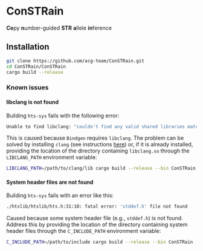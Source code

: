# ConSTRain
**Co**py **n**umber-guided **STR** **a**llele **in**ference


## Installation

```bash
git clone https://github.com/acg-team/ConSTRain.git
cd ConSTRain/ConSTRain
cargo build --release
```

### Known issues
#### libclang is not found
Building `hts-sys` fails with the following error: 
```bash
Unable to find libclang: "couldn't find any valid shared libraries matching: ['libclang.so', 'libclang-*.so', 'libclang.so.*' 'libclang-*.so.*'], set the LIBCLANG_PATH environment variable to a path where one of these files can be found (invalid: [])"
```

This is caused because `Bindgen` requires `libclang`. The problem can be solved by installing `clang` (see instructions [here](https://rust-lang.github.io/rust-bindgen/requirements.html)) or, if it is already installed, providing the location of the directory containing `libclang.so` through the `LIBCLANG_PATH` environment variable:
```bash
LIBCLANG_PATH=/path/to/clang/lib cargo build --release --bin ConSTRain
```

#### System header files are not found
Building `hts-sys` fails with an error like this:
```bash
./htslib/htslib/hts.h:31:10: fatal error: 'stddef.h' file not found
```

Caused because some system header file (e.g., `stddef.h`) is not found. Address this by providing the location of the directory containing system header files through the `C_INCLUDE_PATH` environment variable:
```bash
C_INCLUDE_PATH=/path/to/include cargo build --release --bin ConSTRain
```

